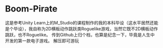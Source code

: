 # Boom-Pirate
这是参考Unity Learn上的M_Studio的课程制作的我的本科毕设（这水平居然还能是个毕设），我自称为2D横板动作跳跃类Roguelike游戏，当然它既不2D横板动作跳跃，也不Roguelike。
传到Github上归个档，也算是纪念一下，毕竟是人生中开发的第一款电子游戏。
解压即可游玩